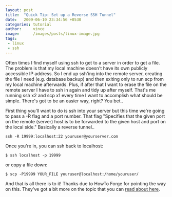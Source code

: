 ```yaml
---
layout: post
title:  "Quick Tip: Set up a Reverse SSH Tunnel"
date:   2009-06-10 23:34:56 +0530
categories: tutorial
author:     vince
image:      /images/posts/linux-image.jpg
tags:
 - linux
 - ssh
---
```


Often times I find myself using ssh to get to a server in order to get a file. The problem is that my local machine doesn't have its own publicly accessible IP address. So I end up ssh'ing into the remote server, creating the file I need (e.g. database backup) and then exiting only to run scp from my local machine afterwards. Plus, if after that I want to erase the file on the remote server I have to ssh in again and tidy up after myself. That's me running ssh x2 and scp x1 every time I want to accomplish what should be simple. There's got to be an easier way, right? You bet..


First thing you'll want to do is ssh into your server but this time we're going to pass a -R flag and a port number. That flag "Specifies that the given port on the remote (server) host is to be forwarded to the given host and port on the local side." Basically a reverse tunnel..

    ssh -R 19999:localhost:22 youruser@yourserver.com

Once you're in, you can ssh back to localhost:

    $ ssh localhost -p 19999
or copy a file down:

    $ scp -P19999 YOUR_FILE youruser@localhost:/home/youruser/

And that is all there is to it! Thanks due to HowTo Forge for pointing the way on this. They've got a bit more on the topic that you can [read about here](https://www.howtoforge.com/reverse-ssh-tunneling).
